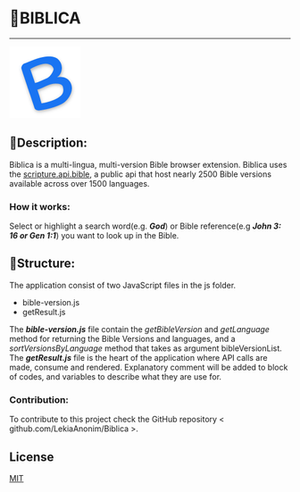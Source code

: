 

# 📙BIBLICA

---

![Prroduct Logo](/images/128.png)

## 📓Description: 
Biblica is a multi-lingua, multi-version Bible browser extension.  Biblica uses the [scripture.api.bible](https://scripture.api.bible/), a public api that host nearly 2500 Bible versions available across over 1500 languages.

### How it works:
Select or highlight a search word(e.g. ***God***) or Bible reference(e.g ***John 3: 16 or Gen 1:1***) you want to look up in the Bible.

## 📗Structure:
The application consist of two JavaScript files in the js folder.
- bible-version.js
- getResult.js

The ***bible-version.js*** file contain the *getBibleVersion* and *getLanguage* method for returning the Bible Versions and languages, and a *sortVersionsByLanguage* method that takes as argument bibleVersionList.
The ***getResult.js*** file is the heart of the application where API calls are made, consume and rendered. Explanatory comment will be added to block of codes, and variables to describe what they are use for.

### Contribution:
To contribute to this project check the GitHub repository < github.com/LekiaAnonim/Biblica >.

## License
[MIT](https://choosealicense.com/licenses/mit/)

